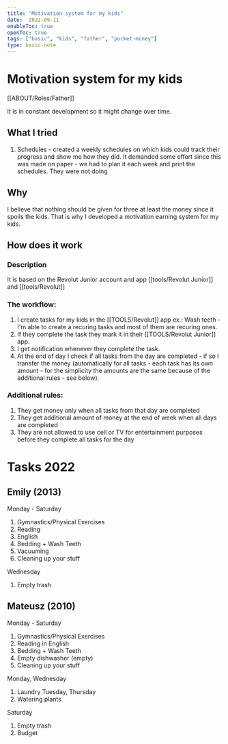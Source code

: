 ```yaml
---
title: "Motivation system for my kids"
date:  2022-09-11
enableToc: true
openToc: true
tags: ["basic", "kids", "father", "pocket-money"]
type: basic-note
---
```

# Motivation system for my kids
[[ABOUT/Roles/Father]]

It is in constant development so it might change over time.

## What I tried
1. Schedules - created a weekly schedules on which kids could track their progress and show me how they did. It demanded some effort since this was made on paper - we had to plan it each week and print the schedules. They were not doing 

## Why
I believe that nothing should be given for three at least the money since it spoils the kids. That is why I developed a motivation earning system for my kids.

## How does it work
### Description
It is based on the Revolut Junior account and app [[tools/Revolut Junior]] and [[tools/Revolut]]

### The workflow:
1. I create tasks for my kids in the [[TOOLS/Revolut]] app ex.: Wash teeth - I'm able to create a recuring tasks and most of them are recuring ones.
2. If they complete the task they mark it in their [[TOOLS/Revolut Junior]] app.
3. I get notification whenever they complete the task.
4. At the end of day I check if all tasks from the day are completed - if so I transfer the money (automatically for all tasks - each task has its own amount - for the simplicity the amounts are the same because of the additional rules - see below).

### Additional rules:
1. They get money only when all tasks from that day are completed
2. They get additional amount of money at the end of week when all days are completed
3. They are not allowed to use cell or TV for entertainment purposes before they complete all tasks for the day

# Tasks 2022
## Emily (2013)
Monday - Saturday
1. Gymnastics/Physical Exercises 
2. Reading
3. English
4. Bedding + Wash Teeth
5. Vacuuming
6. Cleaning up your stuff

Wednesday
1. Empty trash

## Mateusz (2010)
Monday - Saturday
1. Gymnastics/Physical Exercises 
2. Reading in English
3. Bedding + Wash Teeth
4. Empty dishwasher (empty)
5. Cleaning up your stuff

Monday, Wednesday
1. Laundry
Tuesday, Thursday
1. Watering plants

Saturday
1. Empty trash
2. Budget

